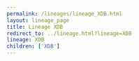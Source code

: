 ```yaml
---
permalink: /lineages/lineage_XDB.html
layout: lineage_page
title: Lineage XDB
redirect_to: ../lineage.html?lineage=XDB
lineage: XDB
children: ['XDB']
---
```

